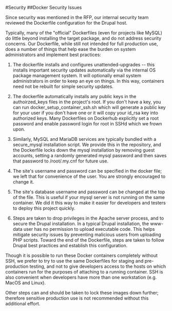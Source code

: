 #Security
##Docker Security Issues

Since security was mentioned in the RFP, our internal security team reviewed the Dockerfile configuration for the Drupal host. 

Typically, many of the "official" Dockerfiles (even for projects like MySQL) do little beyond installing the target package, and do not address security concerns. Our Dockerfile, while still not intended for full production use, does a number of things that help ease the burden on system administrators and implement best practices:

1. The dockerfile installs and configures unattended-upgrades -- this installs important security updates automatically via the internal OS package management system. It will optionally email system administrators in order to keep an eye on things. In this way, containers need not be rebuilt for simple security updates. 

2. The dockerfile automatically installs any public keys in the authoirzed_keys files in the project's root. If you don't have a key, you can run docker_setup_container_ssh.sh which will generate a public key for your user if you don't have one or it will copy your id_rsa key into authorized keys. Many Dockerfiles on Dockerhub explicitly set a root password and enable password login for root in SSHd which we frown upon.

3. Similarly, MySQL and MariaDB services are  typically bundled with a secure_mysql installation script. We provide this in the repository, and the Dockerfile locks down the mysql installation by removing guest accounts, setting a randomly generated mysql password and then saves that password to /root/.my.cnf for future use. 

4. The site's username and password can be specified in the docker file; we left that for convenience of the user. You are strongly encouraged to change it. 

5. The site's database username and password can be changed at the top of the file. This is useful if your mysql server is not running on the same container. We did it this way to make it easier for developers and testers to deploy this project quickly.

6. Steps are taken to drop privileges in the Apache server process, and to secure the Drupal installation. In a typical Drupal installation, the www-data user has no permission to upload executable code. This helps mitigate security issues by preventing malicious users from uploading PHP scripts. Toward the end of the Dockerfile, steps are taken to follow Drupal best practices and establish this configuration. 

Though it is possible to run these Docker containers completely without SSH, we prefer to try to use the same Dockerfiles for staging and pre-production testing, and not to give developers access to the hosts on which containers run for the purposes of attaching to a running container. SSH is also convenient when developers have more than one workstation (e.g. MacOS and Linux).

Other steps can and should be taken to lock these images down further; therefore sensitive production use is not recommended without this additional effort.



